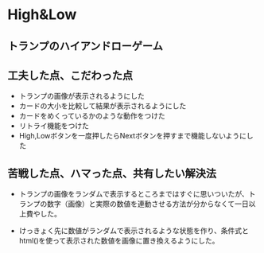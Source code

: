 # High&Low



## トランプのハイアンドローゲーム

## 工夫した点、こだわった点
- トランプの画像が表示されるようにした
- カードの大小を比較して結果が表示されるようにした
- カードをめくっているかのような動作をつけた
- リトライ機能をつけた
- High,Lowボタンを一度押したらNextボタンを押すまで機能しないようにした

## 苦戦した点、ハマった点、共有したい解決法
- トランプの画像をランダムで表示するところまではすぐに思いついたが、トランプの数字（画像）と実際の数値を連動させる方法が分からなくて一日以上費やした。

- けっきょく先に数値がランダムで表示されるような状態を作り、条件式とhtml()を使って表示された数値を画像に置き換えるようにした。